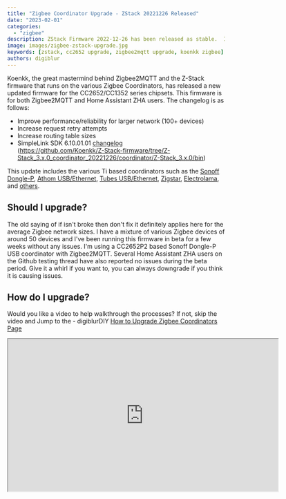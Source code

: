 ```yaml
---
title: "Zigbee Coordinator Upgrade - ZStack 20221226 Released"
date: "2023-02-01"
categories: 
  - "zigbee"
description: ZStack Firmware 2022-12-26 has been released as stable.  Improving peformance and reliability on large networks and more.
image: images/zigbee-zstack-upgrade.jpg
keywords: [zstack, cc2652 upgrade, zigbee2mqtt upgrade, koenkk zigbee]
authors: digiblur
---
```


Koenkk, the great mastermind behind Zigbee2MQTT and the Z-Stack firmware that runs on the various Zigbee Coordinators, has released a new updated firmware for the CC2652/CC1352 series chipsets.  This firmware is for both Zigbee2MQTT and Home Assistant ZHA users.  The changelog is as follows:
* Improve performance/reliability for larger network (100+ devices)
* Increase request retry attempts
* Increase routing table sizes
* SimpleLink SDK 6.10.01.01 [changelog](https://software-dl.ti.com/simplelink/esd/simplelink_cc13xx_cc26xx_sdk/6.10.01.01/exports/changelog.html)  
(https://github.com/Koenkk/Z-Stack-firmware/tree/Z-Stack_3.x.0_coordinator_20221226/coordinator/Z-Stack_3.x.0/bin)

This update includes the various Ti based coordinators such as the [Sonoff Dongle-P](https://amzn.to/3Dveu4E), [Athom USB/Ethernet](https://s.click.aliexpress.com/e/_DCRNAJh), [Tubes USB/Ethernet](https://tubeszb.com/collections/coordinators), [Zigstar](https://zig-star.com/), [Electrolama](https://shop.electrolama.com/collections/usb-rf-sticks/products/zzh-multiprotocol-rf-stick), and [others](https://www.zigbee2mqtt.io/guide/adapters/).  

## Should I upgrade?

The old saying of if isn't broke then don't fix it definitely applies here for the average Zigbee network sizes.  I have a mixture of various Zigbee devices of around 50 devices and I've been running this firmware in beta for a few weeks without any issues.  I'm using a CC2652P2 based Sonoff Dongle-P USB coordinator with Zigbee2MQTT.  Several Home Assistant ZHA users on the Github testing thread have also reported no issues during the beta period.  Give it a whirl if you want to, you can always downgrade if you think it is causing issues.  

## How do I upgrade?

Would you like a video to help walkthrough the processes?  If not, skip the video and Jump to the - digiblurDIY [How to Upgrade Zigbee Coordinators Page](/wiki/zigbee/how-to-upgrade-zigbee-coordinator)

<iframe allowfullscreen height="353" src="https://www.youtube.com/embed/4S_c_m6z-RY" width="625" youtube-src-=""></iframe>   




